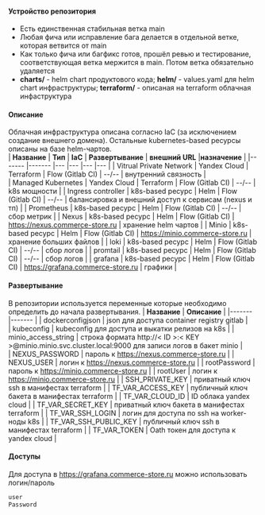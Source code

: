 #### Устройство репозитория
* Есть единственная стабильная ветка main
* Любая фича или исправление бага делается в отдельной ветке, которая ветвится от main
* Как только фича или багфикс готов, прошёл ревью и тестирование, соответствующая ветка мержится в main. Потом ветка обязательно удаляется
* **charts/** - helm chart продуктового кода; **helm/** - values.yaml для helm chart инфраструктуры; **terraform/** - описаная на terraform облачная инфаструктура 

#### Описание
Облачная инфраструктура описана согласно IaC  (за исключением создание внешнего домена). Остальные kubernetes-based ресурсы описаны на базе helm-чартов.  
| **Название** 	| **Тип** 	|  **IaC** 	|   **Развертывание** 	|  **внешний URL** 	|**назначение** 	|
|-------	|-------	|---	|---	|---	|---	|
| Vitrual Private Network     	|   Yandex Cloud    	|   Terraform	|   Flow (Gitlab CI)	|   --/--	|   внутренний связность 	| 	
|      Managed Kubernetes  	|   Yandex Cloud     	|  Terraform 	|   Flow (Gitlab CI)	|   --/--	|  	k8s мощности 	|
|    Ingress controller   	|     k8s-based ресурс  	|   Helm	|   Flow (Gitlab CI)	|   --/--	|  	балансировка и внешний доступ к сервисам (nexus и тп) 	|
|      Prometheus 	|     k8s-based ресурс  	|   Helm	|   Flow (Gitlab CI)	|   	  --/--	| 	сбор метрик 	|
|       Nexus	|      k8s-based ресурс 	|   Helm	|   Flow (Gitlab CI)	|   	 https://nexus.commerce-store.ru	| хранение helm чартов 	|
|     Minio  	|    k8s-based ресурс   	|   Helm	|   Flow (Gitlab CI)	|    https://minio.commerce-store.ru 	| 	хранение больших файлов 	|
|      loki 	|     k8s-based ресурс  	|   Helm	|   Flow (Gitlab CI)	|   --/--	| 		сбор логов 	|
|       promtail	|   k8s-based ресурс    	|   Helm	|   Flow (Gitlab CI)	|   --/--	| 	сбор логов 	|
|      grafana 	|     k8s-based ресурс  	|   Helm	|   Flow (Gitlab CI)	|     https://grafana.commerce-store.ru	| графики	|	
#### Развертывание
В репозитории используется переменные которые необходимо определить до начала развертывания.
| **Название** 	| **Описание** 	|
|-------	|-------	|
| dockerconfigjson     	|  json для доступа container registry gitlab 	| 	
|     kubeconfig  	| kubeconfig для доступа и выкатки релизов на k8s	|
|    minio_access_string   	| строка формата http://< ID >:< КEY >@minio.minio.svc.cluster.local:9000  для записи логов в бакет minio	|  
|      NEXUS_PASSWORD 	|   пароль к https://nexus.commerce-store.ru	|
|       NEXUS_USER	|    логин к https://nexus.commerce-store.ru 	|
|     rootPassword  	|   пароль к https://minio.commerce-store.ru	|
|      rootUser 	|   логин к https://minio.commerce-store.ru	|
|       SSH_PRIVATE_KEY	|  приватный ключ ssh в манифестах terraform	|
|      TF_VAR_ACCESS_KEY 	|   публичный ключ бакета в манифестах terraform	|
|      TF_VAR_CLOUD_ID	|   ID облака yandex cloud	|
|      TF_VAR_SECRET_KEY 	|    приватный ключ бакета в манифестах terraform	|
|      TF_VAR_SSH_LOGIN 	|   логин для доступа по ssh на worker-ноды k8s	|
|      TF_VAR_SSH_PUBLIC_KEY 	|   публичный ключ ssh в манифестах terraform	|
|      TF_VAR_TOKEN 	|   Oath токен для доступа к yandex cloud	|

#### Доступы
Для доступа в https://grafana.commerce-store.ru можно использовать логин/пароль

```bash
user
Password
```
